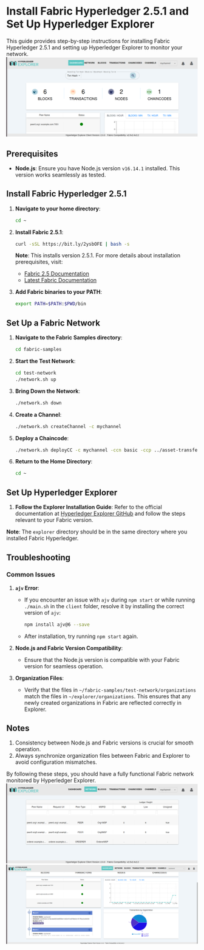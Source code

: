 # Install Fabric Hyperledger 2.5.1 and Set Up Hyperledger Explorer

This guide provides step-by-step instructions for installing Fabric Hyperledger 2.5.1 and setting up Hyperledger Explorer to monitor your network.
![description](src/1.png)
## Prerequisites

- **Node.js**: Ensure you have Node.js version `v16.14.1` installed. This version works seamlessly as tested.

## Install Fabric Hyperledger 2.5.1

1. **Navigate to your home directory**:
   ```bash
   cd ~
   ```

2. **Install Fabric 2.5.1**:
   ```bash
   curl -sSL https://bit.ly/2ysbOFE | bash -s
   ```
   **Note**: This installs version 2.5.1. For more details about installation prerequisites, visit:
   - [Fabric 2.5 Documentation](https://hyperledger-fabric.readthedocs.io/en/release-2.5/getting_started.html)
   - [Latest Fabric Documentation](https://hyperledger-fabric.readthedocs.io/en/latest/)

3. **Add Fabric binaries to your PATH**:
   ```bash
   export PATH=$PATH:$PWD/bin
   ```

## Set Up a Fabric Network

1. **Navigate to the Fabric Samples directory**:
   ```bash
   cd fabric-samples
   ```

2. **Start the Test Network**:
   ```bash
   cd test-network
   ./network.sh up
   ```

3. **Bring Down the Network**:
   ```bash
   ./network.sh down
   ```

4. **Create a Channel**:
   ```bash
   ./network.sh createChannel -c mychannel
   ```

5. **Deploy a Chaincode**:
   ```bash
   ./network.sh deployCC -c mychannel -ccn basic -ccp ../asset-transfer-basic/chaincode-javascript/ -ccl javascript
   ```

6. **Return to the Home Directory**:
   ```bash
   cd ~
   ```

## Set Up Hyperledger Explorer

1. **Follow the Explorer Installation Guide**:
   Refer to the official documentation at [Hyperledger Explorer GitHub](https://github.com/hyperledger-labs/blockchain-explorer) and follow the steps relevant to your Fabric version.

**Note**: The `explorer` directory should be in the same directory where you installed Fabric Hyperledger.

## Troubleshooting

### Common Issues

1. **`ajv` Error**:
   - If you encounter an issue with `ajv` during `npm start` or while running `./main.sh` in the `client` folder, resolve it by installing the correct version of `ajv`:
     ```bash
     npm install ajv@6 --save
     ```
   - After installation, try running `npm start` again.

2. **Node.js and Fabric Version Compatibility**:
   - Ensure that the Node.js version is compatible with your Fabric version for seamless operation.

3. **Organization Files**:
   - Verify that the files in `~/fabric-samples/test-network/organizations` match the files in `~/explorer/organizations`. This ensures that any newly created organizations in Fabric are reflected correctly in Explorer.

## Notes

1. Consistency between Node.js and Fabric versions is crucial for smooth operation.
2. Always synchronize organization files between Fabric and Explorer to avoid configuration mismatches.

By following these steps, you should have a fully functional Fabric network monitored by Hyperledger Explorer.
![description](src/2.png)
![description](src/3.png)


